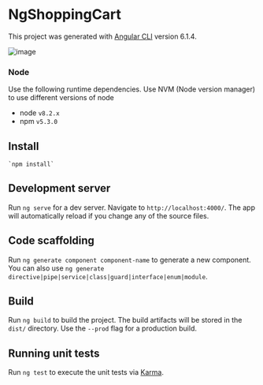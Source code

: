 # NgShoppingCart

This project was generated with [Angular CLI](https://github.com/angular/angular-cli) version 6.1.4.

![image](https://user-images.githubusercontent.com/4483110/44335089-99c4d800-a430-11e8-8a2f-4b48be7998ae.png)

### Node
Use the following runtime dependencies.  Use NVM (Node version manager) to use different versions of node 
* node `v8.2.x`
* npm `v5.3.0`

## Install
    `npm install`
    
## Development server

Run `ng serve` for a dev server. Navigate to `http://localhost:4000/`. The app will automatically reload if you change any of the source files.

## Code scaffolding

Run `ng generate component component-name` to generate a new component. You can also use `ng generate directive|pipe|service|class|guard|interface|enum|module`.

## Build

Run `ng build` to build the project. The build artifacts will be stored in the `dist/` directory. Use the `--prod` flag for a production build.

## Running unit tests

Run `ng test` to execute the unit tests via [Karma](https://karma-runner.github.io).
